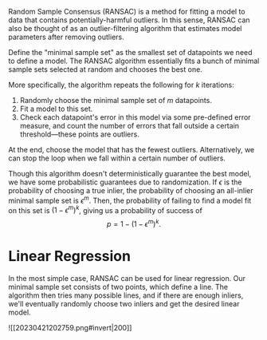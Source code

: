 Random Sample Consensus (RANSAC) is a method for fitting a model to data that contains potentially-harmful outliers. In this sense, RANSAC can also be thought of as an outlier-filtering algorithm that estimates model parameters after removing outliers.

Define the "minimal sample set" as the smallest set of datapoints we need to define a model. The RANSAC algorithm essentially fits a bunch of minimal sample sets selected at random and chooses the best one.

More specifically, the algorithm repeats the following for $k$ iterations:
1. Randomly choose the minimal sample set of $m$ datapoints.
2. Fit a model to this set.
3. Check each datapoint's error in this model via some pre-defined error measure, and count the number of errors that fall outside a certain threshold—these points are outliers.

At the end, choose the model that has the fewest outliers. Alternatively, we can stop the loop when we fall within a certain number of outliers.

Though this algorithm doesn't deterministically guarantee the best model, we have some probabilistic guarantees due to randomization. If $\epsilon$ is the probability of choosing a true inlier, the probability of choosing an all-inlier minimal sample set is $\epsilon^m$. Then, the probability of failing to find a model fit on this set is $(1-\epsilon^m)^k$, giving us a probability of success of $$p = 1 - (1-\epsilon^m)^k.$$

# Linear Regression
In the most simple case, RANSAC can be used for linear regression. Our minimal sample set consists of two points, which define a line. The algorithm then tries many possible lines, and if there are enough inliers, we'll eventually randomly choose two inliers and get the desired linear model.

![[20230421202759.png#invert|200]]